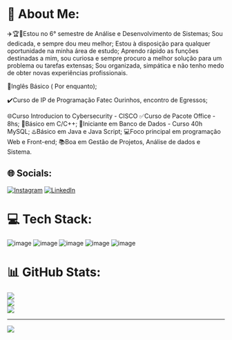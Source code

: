 # 💫 About Me:
✈️​​​​​🏆​​​​​​💎​Estou no 6° semestre de Análise e Desenvolvimento de Sistemas;
Sou dedicada, e sempre dou meu melhor;
Estou à disposição para qualquer oportunidade na minha área de estudo;
Aprendo rápido as funções destinadas a mim, sou curiosa e sempre procuro a melhor solução para um problema ou tarefas extensas;
Sou organizada, simpática e não tenho medo de obter novas experiências profissionais.

​​​​💬​Inglês Básico ( Por enquanto);

 ✔️​Curso de IP de Programação Fatec Ourinhos, encontro de Egressos;

​🌐​Curso Introducion to Cybersecurity - CISCO
​✅​Curso de Pacote Office - 8hs;
​​​📕​Básico em C/C++;
​​​📖​Iniciante em Banco de Dados - Curso 40h MySQL;
​♨️​Básico em Java e Java Script;
 ​​💻​​Foco principal em programação Web e Front-end;
​​​​📚​Boa em Gestão de Projetos, Análise de dados e Sistema. 


## 🌐 Socials:
[![Instagram](https://img.shields.io/badge/Instagram-%23E4405F.svg?logo=Instagram&logoColor=white)](https://instagram.com/@bels.teodoro) [![LinkedIn](https://img.shields.io/badge/LinkedIn-%230077B5.svg?logo=linkedin&logoColor=white)](https://linkedin.com/in/https://www.linkedin.com/in/isabel-teodoro-4725a0266) 

# 💻 Tech Stack:
![image](https://github.com/IsabelTeodoro/IsabelTeodoro/assets/139363382/98952bb0-6f3b-419f-b608-4a8ea4a7feee) ![image](https://github.com/IsabelTeodoro/IsabelTeodoro/assets/139363382/38605360-f21d-4a26-ac93-6ec2de55de65) ![image](https://github.com/IsabelTeodoro/IsabelTeodoro/assets/139363382/8de99795-2271-47ba-860f-0769f45a5326) ![image](https://github.com/IsabelTeodoro/IsabelTeodoro/assets/139363382/aa777c8a-f2d8-4238-87e3-e92888061fa5) ![image](https://github.com/IsabelTeodoro/IsabelTeodoro/assets/139363382/408d490f-d988-4add-a8ff-ccd566e945ec)





# 📊 GitHub Stats:
![](https://github-readme-stats.vercel.app/api?username=IsabelTeodoro&theme=dracula&hide_border=false&include_all_commits=false&count_private=false)<br/>
![](https://github-readme-streak-stats.herokuapp.com/?user=IsabelTeodoro&theme=dracula&hide_border=false)<br/>
![](https://github-readme-stats.vercel.app/api/top-langs/?username=IsabelTeodoro&theme=dracula&hide_border=false&include_all_commits=false&count_private=false&layout=compact)

---
[![](https://visitcount.itsvg.in/api?id=IsabelTeodoro&icon=0&color=0)](https://visitcount.itsvg.in)

<!-- Proudly created with GPRM ( https://gprm.itsvg.in ) -->
